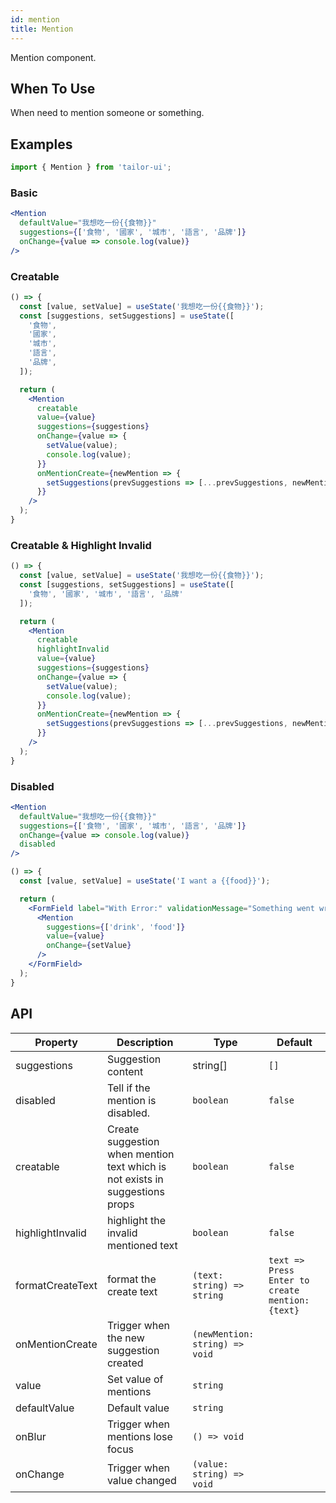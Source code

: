 ```yaml
---
id: mention
title: Mention
---
```


Mention component.

## When To Use

When need to mention someone or something.

## Examples

```js
import { Mention } from 'tailor-ui';
```

### Basic

```jsx live
<Mention
  defaultValue="我想吃一份{{食物}}"
  suggestions={['食物', '國家', '城市', '語言', '品牌']}
  onChange={value => console.log(value)}
/>
```

### Creatable

```jsx live
() => {
  const [value, setValue] = useState('我想吃一份{{食物}}');
  const [suggestions, setSuggestions] = useState([
    '食物',
    '國家',
    '城市',
    '語言',
    '品牌',
  ]);

  return (
    <Mention
      creatable
      value={value}
      suggestions={suggestions}
      onChange={value => {
        setValue(value);
        console.log(value);
      }}
      onMentionCreate={newMention => {
        setSuggestions(prevSuggestions => [...prevSuggestions, newMention]);
      }}
    />
  );
}
```

### Creatable & Highlight Invalid

```jsx live
() => {
  const [value, setValue] = useState('我想吃一份{{食物}}');
  const [suggestions, setSuggestions] = useState([
    '食物', '國家', '城市', '語言', '品牌'
  ]);

  return (
    <Mention
      creatable
      highlightInvalid
      value={value}
      suggestions={suggestions}
      onChange={value => {
        setValue(value);
        console.log(value);
      }}
      onMentionCreate={newMention => {
        setSuggestions(prevSuggestions => [...prevSuggestions, newMention])
      }}
    />
  );
}
```

### Disabled

```jsx live
<Mention
  defaultValue="我想吃一份{{食物}}"
  suggestions={['食物', '國家', '城市', '語言', '品牌']}
  onChange={value => console.log(value)}
  disabled
/>
```

```jsx live
() => {
  const [value, setValue] = useState('I want a {{food}}');

  return (
    <FormField label="With Error:" validationMessage="Something went wrong!">
      <Mention
        suggestions={['drink', 'food']}
        value={value}
        onChange={setValue}
      />
    </FormField>
  );
}
```

## API

| Property         | Description                                                                  | Type                           | Default                                         |
|------------------|------------------------------------------------------------------------------|--------------------------------|-------------------------------------------------|
| suggestions      | Suggestion content                                                           | string[]                       | `[]`                                            |
| disabled         | Tell if the mention is disabled.                                             | `boolean`                      | `false`                                         |
| creatable        | Create suggestion when mention text which is not exists in suggestions props | `boolean`                      | `false`                                         |
| highlightInvalid | highlight the invalid mentioned text                                         | `boolean`                      | `false`                                         |
| formatCreateText | format the create text                                                       | `(text: string) => string`     | `text => Press Enter to create mention: {text}` |
| onMentionCreate  | Trigger when the new suggestion created                                      | `(newMention: string) => void` |                                                 |
| value            | Set value of mentions                                                        | `string`                       |                                                 |
| defaultValue     | Default value                                                                | `string`                       |                                                 |
| onBlur           | Trigger when mentions lose focus                                             | `() => void`                   |                                                 |
| onChange         | Trigger when value changed                                                   | `(value: string) => void`      |                                                 |
